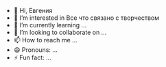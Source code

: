- 👋 Hi, Евгения
- 👀 I’m interested in Все что связано с творчеством
- 🌱 I’m currently learning ...
- 💞️ I’m looking to collaborate on ...
- 📫 How to reach me ...
- 😄 Pronouns: ...
- ⚡ Fun fact: ...

<!---
EvSerTara/EvSerTara is a ✨ special ✨ repository because its `README.md` (this file) appears on your GitHub profile.
You can click the Preview link to take a look at your changes.
--->
